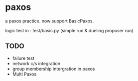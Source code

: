 paxos
=====

a paxos practice.  now support BasicPaxos.

logic test in :
  test/basic.py  (simple run &  dueling proposer run)

TODO
------

* failure test
* network c/s integration
* group membership intergration in paxos
* Multi Paxos
